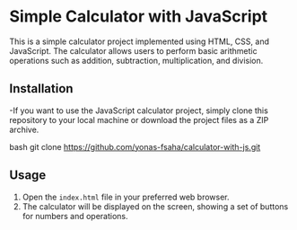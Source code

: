 # Simple Calculator with JavaScript

This is a simple calculator project implemented using HTML, CSS, and JavaScript. The calculator allows users to perform basic arithmetic operations such as addition, subtraction, multiplication, and division.

## Installation

-If you want to use the JavaScript calculator project, simply clone this repository to your local machine or download the project files as a ZIP archive.

bash
git clone https://github.com/yonas-fsaha/calculator-with-js.git


## Usage

1. Open the `index.html` file in your preferred web browser.
2. The calculator will be displayed on the screen, showing a set of buttons for numbers and operations.
